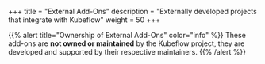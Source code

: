 +++
title = "External Add-Ons"
description = "Externally developed projects that integrate with Kubeflow"
weight = 50
+++

{{% alert title="Ownership of External Add-Ons" color="info" %}}
These add-ons are <strong>not owned or maintained</strong> by the Kubeflow project, they are developed and supported by their respective maintainers.
{{% /alert %}}
